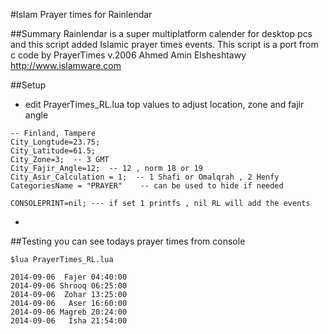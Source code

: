 #Islam Prayer times for Rainlendar

##Summary
Rainlendar is a super multiplatform calender for desktop pcs and this script added Islamic prayer times events.
This script is a port from c code by PrayerTimes v.2006 Ahmed Amin Elsheshtawy http://www.islamware.com

##Setup
* edit PrayerTimes_RL.lua top values to adjust location, zone and fajir angle
```
-- Finland, Tampere
City_Longtude=23.75;
City_Latitude=61.5;
City_Zone=3;  -- 3 GMT
City_Fajir_Angle=12;  -- 12 , norm 18 or 19
City_Asir_Calculation = 1;  -- 1 Shafi or Omalqrah , 2 Henfy
CategoriesName = "PRAYER"    -- can be used to hide if needed

CONSOLEPRINT=nil; --- if set 1 printfs , nil RL will add the events
```
* 

##Testing
you can see todays prayer times from console

```
$lua PrayerTimes_RL.lua

2014-09-06  Fajer 04:40:00
2014-09-06 Shrooq 06:25:00
2014-09-06  Zohar 13:25:00
2014-09-06   Aser 16:60:00
2014-09-06 Magreb 20:24:00
2014-09-06   Isha 21:54:00

```
